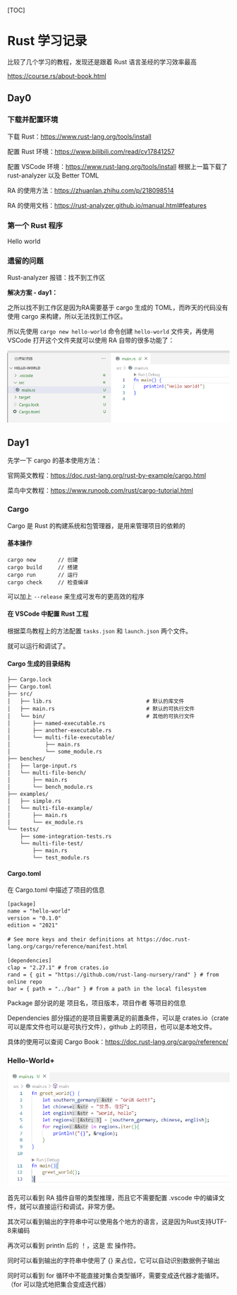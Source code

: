 [TOC]

# Rust 学习记录

比较了几个学习的教程，发现还是跟着 Rust 语言圣经的学习效率最高

https://course.rs/about-book.html

## Day0

### 下载并配置环境

下载 Rust：https://www.rust-lang.org/tools/install

配置 Rust 环境：https://www.bilibili.com/read/cv17841257

配置 VSCode 环境：https://www.rust-lang.org/tools/install 根据上一篇下载了 rust-analyzer 以及 Better TOML

RA 的使用方法：https://zhuanlan.zhihu.com/p/218098514

RA 的使用文档：https://rust-analyzer.github.io/manual.html#features

### 第一个 Rust 程序

Hello world

### 遗留的问题

Rust-analyzer 报错：找不到工作区

**解决方案 - day1：**

之所以找不到工作区是因为RA需要基于 cargo 生成的 TOML，而昨天的代码没有使用 cargo 来构建，所以无法找到工作区。

所以先使用 `cargo new hello-world` 命令创建 `hello-world` 文件夹，再使用 VSCode 打开这个文件夹就可以使用 RA 自带的很多功能了：

![image-20221018150440832](..\images\Hello-World-RA.png)



## Day1

先学一下 cargo 的基本使用方法：

官网英文教程：https://doc.rust-lang.org/rust-by-example/cargo.html

菜鸟中文教程：https://www.runoob.com/rust/cargo-tutorial.html

### Cargo

Cargo 是 Rust 的构建系统和包管理器，是用来管理项目的依赖的

#### 基本操作

```
cargo new		// 创建
cargo build		// 搭建
cargo run		// 运行
cargo check 	// 检查编译
```

可以加上 `--release` 来生成可发布的更高效的程序

#### 在 VSCode 中配置 Rust 工程

根据菜鸟教程上的方法配置 `tasks.json` 和 `launch.json` 两个文件。

就可以运行和调试了。

#### Cargo 生成的目录结构

```
├── Cargo.lock
├── Cargo.toml
├── src/
│   ├── lib.rs								# 默认的库文件
│   ├── main.rs								# 默认的可执行文件
│   └── bin/								# 其他的可执行文件
│       ├── named-executable.rs
│       ├── another-executable.rs
│       └── multi-file-executable/
│           ├── main.rs
│           └── some_module.rs
├── benches/
│   ├── large-input.rs
│   └── multi-file-bench/
│       ├── main.rs
│       └── bench_module.rs
├── examples/
│   ├── simple.rs
│   └── multi-file-example/
│       ├── main.rs
│       └── ex_module.rs
└── tests/
    ├── some-integration-tests.rs
    └── multi-file-test/
        ├── main.rs
        └── test_module.rs
```

#### Cargo.toml

在 Cargo.toml 中描述了项目的信息

```
[package]
name = "hello-world"
version = "0.1.0"
edition = "2021"

# See more keys and their definitions at https://doc.rust-lang.org/cargo/reference/manifest.html

[dependencies]
clap = "2.27.1" # from crates.io
rand = { git = "https://github.com/rust-lang-nursery/rand" } # from online repo
bar = { path = "../bar" } # from a path in the local filesystem
```

Package 部分说的是 项目名，项目版本，项目作者 等项目的信息

Dependencies 部分描述的是项目需要满足的前置条件，可以是 crates.io（crate 可以是库文件也可以是可执行文件），github 上的项目，也可以是本地文件。

具体的使用可以查阅 Cargo Book：https://doc.rust-lang.org/cargo/reference/



### Hello-World+

![image-20221018170454668](..\images\Hello-World-Plus.png)

首先可以看到 RA 插件自带的类型推理，而且它不需要配置 .vscode 中的编译文件，就可以直接运行和调试，非常方便。

其次可以看到输出的字符串中可以使用各个地方的语言，这是因为Rust支持UTF-8来编码

再次可以看到 println 后的 ！，这是 宏 操作符。

同时可以看到输出的字符串中使用了 {} 来占位，它可以自动识别数据例子输出

同时可以看到 for 循环中不能直接对集合类型循环，需要变成迭代器才能循环。（for 可以隐式地把集合变成迭代器）